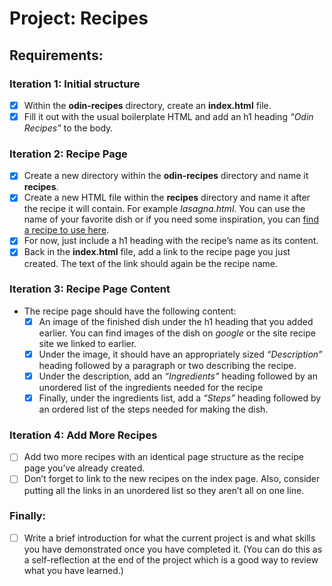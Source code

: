 # Project: Recipes

## Requirements:

### Iteration 1: Initial structure

- [x] Within the **odin-recipes** directory, create an **index.html** file.
- [x] Fill it out with the usual boilerplate HTML and add an h1 heading *“Odin Recipes”* to the body.

### Iteration 2: Recipe Page

- [x] Create a new directory within the **odin-recipes** directory and name it **recipes**.
- [x] Create a new HTML file within the **recipes** directory and name it after the recipe it will contain. For example *lasagna.html*. You can use the name of your favorite dish or if you need some inspiration, you can [find a recipe to use here](https://www.allrecipes.com/).
- [x] For now, just include a h1 heading with the recipe’s name as its content.
- [x] Back in the **index.html** file, add a link to the recipe page you just created. The text of the link should again be the recipe name.

### Iteration 3: Recipe Page Content

- The recipe page should have the following content:
    - [x] An image of the finished dish under the h1 heading that you added earlier. You can find images of the dish on *google* or the site recipe site we linked to earlier.
    - [x] Under the image, it should have an appropriately sized *“Description”* heading followed by a paragraph or two describing the recipe.
    - [x] Under the description, add an *“Ingredients”* heading followed by an unordered list of the ingredients needed for the recipe
    - [x] Finally, under the ingredients list, add a *“Steps”* heading followed by an ordered list of the steps needed for making the dish.

### Iteration 4: Add More Recipes

- [ ] Add two more recipes with an identical page structure as the recipe page you’ve already created.
- [ ] Don’t forget to link to the new recipes on the index page. Also, consider putting all the links in an unordered list so they aren’t all on one line.

### Finally:
- [ ] Write a brief introduction for what the current project is and what skills you have demonstrated once you have completed it. (You can do this as a self-reflection at the end of the project which is a good way to review what you have learned.)